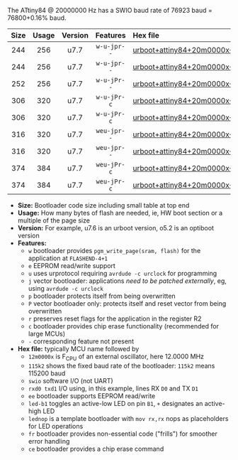 The ATtiny84 @ 20000000 Hz has a SWIO baud rate of 76923 baud = 76800+0.16% baud.

|Size|Usage|Version|Features|Hex file|
|:-:|:-:|:-:|:-:|:--|
|244|256|u7.7|`w-u-jpr--`|[urboot+attiny84+20m0000x+++76k8_swio_rxa3_txa2_led+a4.hex](https://raw.githubusercontent.com/stefanrueger/urboot.hex/main/mcus/attiny84/external_oscillator/fcpu+20m0000_Hz/br+++76k8_bps/urboot+attiny84+20m0000x+++76k8_swio_rxa3_txa2_led+a4.hex)|
|244|256|u7.7|`w-u-jpr--`|[urboot+attiny84+20m0000x+++76k8_swio_rxa3_txa2_lednop.hex](https://raw.githubusercontent.com/stefanrueger/urboot.hex/main/mcus/attiny84/external_oscillator/fcpu+20m0000_Hz/br+++76k8_bps/urboot+attiny84+20m0000x+++76k8_swio_rxa3_txa2_lednop.hex)|
|252|256|u7.7|`w-u-jPr--`|[urboot+attiny84+20m0000x+++76k8_swio_rxa3_txa2.hex](https://raw.githubusercontent.com/stefanrueger/urboot.hex/main/mcus/attiny84/external_oscillator/fcpu+20m0000_Hz/br+++76k8_bps/urboot+attiny84+20m0000x+++76k8_swio_rxa3_txa2.hex)|
|306|320|u7.7|`w-u-jPr-c`|[urboot+attiny84+20m0000x+++76k8_swio_rxa3_txa2_led+a4_fr_ce.hex](https://raw.githubusercontent.com/stefanrueger/urboot.hex/main/mcus/attiny84/external_oscillator/fcpu+20m0000_Hz/br+++76k8_bps/urboot+attiny84+20m0000x+++76k8_swio_rxa3_txa2_led+a4_fr_ce.hex)|
|306|320|u7.7|`w-u-jPr-c`|[urboot+attiny84+20m0000x+++76k8_swio_rxa3_txa2_lednop_fr_ce.hex](https://raw.githubusercontent.com/stefanrueger/urboot.hex/main/mcus/attiny84/external_oscillator/fcpu+20m0000_Hz/br+++76k8_bps/urboot+attiny84+20m0000x+++76k8_swio_rxa3_txa2_lednop_fr_ce.hex)|
|316|320|u7.7|`weu-jpr--`|[urboot+attiny84+20m0000x+++76k8_swio_rxa3_txa2_ee_led+a4.hex](https://raw.githubusercontent.com/stefanrueger/urboot.hex/main/mcus/attiny84/external_oscillator/fcpu+20m0000_Hz/br+++76k8_bps/urboot+attiny84+20m0000x+++76k8_swio_rxa3_txa2_ee_led+a4.hex)|
|316|320|u7.7|`weu-jpr--`|[urboot+attiny84+20m0000x+++76k8_swio_rxa3_txa2_ee_lednop.hex](https://raw.githubusercontent.com/stefanrueger/urboot.hex/main/mcus/attiny84/external_oscillator/fcpu+20m0000_Hz/br+++76k8_bps/urboot+attiny84+20m0000x+++76k8_swio_rxa3_txa2_ee_lednop.hex)|
|374|384|u7.7|`weu-jPr-c`|[urboot+attiny84+20m0000x+++76k8_swio_rxa3_txa2_ee_led+a4_fr_ce.hex](https://raw.githubusercontent.com/stefanrueger/urboot.hex/main/mcus/attiny84/external_oscillator/fcpu+20m0000_Hz/br+++76k8_bps/urboot+attiny84+20m0000x+++76k8_swio_rxa3_txa2_ee_led+a4_fr_ce.hex)|
|374|384|u7.7|`weu-jPr-c`|[urboot+attiny84+20m0000x+++76k8_swio_rxa3_txa2_ee_lednop_fr_ce.hex](https://raw.githubusercontent.com/stefanrueger/urboot.hex/main/mcus/attiny84/external_oscillator/fcpu+20m0000_Hz/br+++76k8_bps/urboot+attiny84+20m0000x+++76k8_swio_rxa3_txa2_ee_lednop_fr_ce.hex)|

- **Size:** Bootloader code size including small table at top end
- **Usage:** How many bytes of flash are needed, ie, HW boot section or a multiple of the page size
- **Version:** For example, u7.6 is an urboot version, o5.2 is an optiboot version
- **Features:**
  + `w` bootloader provides `pgm_write_page(sram, flash)` for the application at `FLASHEND-4+1`
  + `e` EEPROM read/write support
  + `u` uses urprotocol requiring `avrdude -c urclock` for programming
  + `j` vector bootloader: applications *need to be patched externally*, eg, using `avrdude -c urclock`
  + `p` bootloader protects itself from being overwritten
  + `P` vector bootloader only: protects itself and reset vector from being overwritten
  + `r` preserves reset flags for the application in the register R2
  + `c` bootloader provides chip erase functionality (recommended for large MCUs)
  + `-` corresponding feature not present
- **Hex file:** typically MCU name followed by
  + `12m0000x` is F<sub>CPU</sub> of an external oscillator, here 12.0000 MHz
  + `115k2` shows the fixed baud rate of the bootloader: `115k2` means 115200 baud
  + `swio` software I/O (not UART)
  + `rxd0 txd1` I/O using, in this example, lines RX `D0` and TX `D1`
  + `ee` bootloader supports EEPROM read/write
  + `led-b1` toggles an active-low LED on pin `B1`, `+` designates an active-high LED
  + `lednop` is a template bootloader with `mov rx,rx` nops as placeholders for LED operations
  + `fr` bootloader provides non-essential code ("frills") for smoother error handling
  + `ce` bootloader provides a chip erase command
